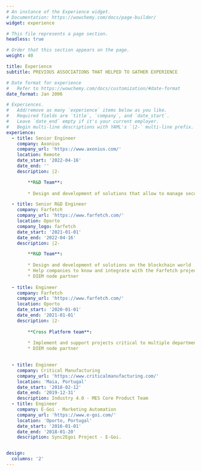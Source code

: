 ```yaml
---
# An instance of the Experience widget.
# Documentation: https://wowchemy.com/docs/page-builder/
widget: experience

# This file represents a page section.
headless: true

# Order that this section appears on the page.
weight: 40

title: Experience
subtitle: PREVIOUS ASSOCIATIONS THAT HELPED TO GATHER EXPERIENCE

# Date format for experience
#   Refer to https://wowchemy.com/docs/customization/#date-format
date_format: Jan 2006

# Experiences.
#   Add/remove as many `experience` items below as you like.
#   Required fields are `title`, `company`, and `date_start`.
#   Leave `date_end` empty if it's your current employer.
#   Begin multi-line descriptions with YAML's `|2-` multi-line prefix.
experience:
  - title: Senior Engineer
    company: Axonius
    company_url: 'https://www.axonius.com/'
    location: Remote
    date_start: '2022-04-16'
    date_end: ''
    description: |2-

        **R&D Team**:
        
        * Design and development of solutions that allow to manage security assets

  - title: Senior R&D Engineer
    company: Farfetch
    company_url: 'https://www.farfetch.com/'
    location: Oporto
    company_logo: farfetch
    date_start: '2021-01-01'
    date_end: '2022-04-16'
    description: |2-

        **R&D Team**:
        
        * Design and development of solutions on the blockchain world
        * Help companies to know and integrate with the Farfetch projects
        * DIEM node partner
        
  - title: Engineer
    company: Farfetch
    company_url: 'https://www.farfetch.com/'
    location: Oporto
    date_start: '2020-01-01'
    date_end: '2021-01-01'
    description: |2-
        
        **Cross Platform team**:
        
        * Implement and support projects critical to multiple departments at Farfetch
        * DIEM node partner

        
  - title: Engineer
    company: Critical Manufacturing
    company_url: 'https://www.criticalmanufacturing.com/'
    location: 'Maia, Portugal'
    date_start: '2018-02-12'
    date_end: '2019-12-31'
    description: Industry 4.0 - MES Core Product Team
  - title: Engineer
    company: E-Goi - Marketing Automation
    company_url: 'https://www.e-goi.com/'
    location: 'Oporto, Portugal'
    date_start: '2016-01-01'
    date_end: '2018-01-20'
    description: Sync2Egoi Project - E-Goi.


design:
  columns: '2'
---
```


